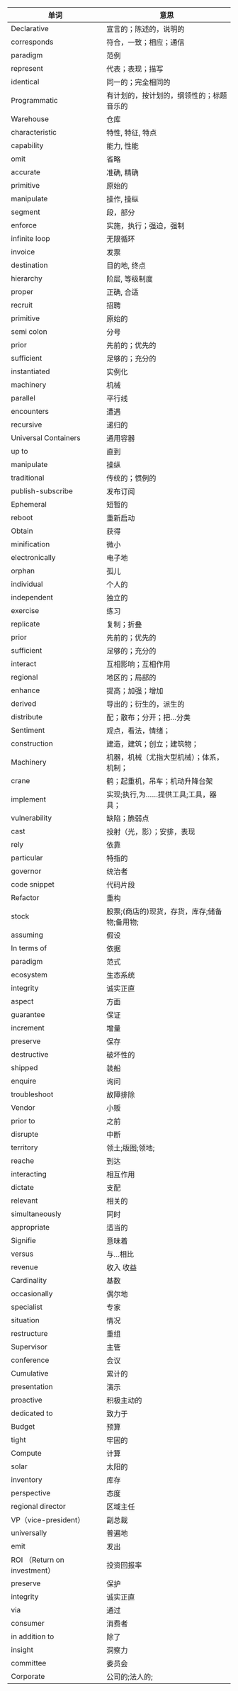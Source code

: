 | 单词                         | 意思                                         |
| ---------------------------- | -------------------------------------------- |
| Declarative                  | 宣言的；陈述的，说明的                       |
| corresponds                  | 符合，一致；相应；通信                       |
| paradigm                     | 范例                                         |
| represent                    | 代表；表现；描写                             |
| identical                    | 同一的；完全相同的                           |
| Programmatic                 | 有计划的，按计划的，纲领性的；标题音乐的     |
| Warehouse                    | 仓库                                         |
| characteristic               | 特性, 特征, 特点                             |
| capability                   | 能力, 性能                                   |
| omit                         | 省略                                         |
| accurate                     | 准确, 精确                                   |
| primitive                    | 原始的                                       |
| manipulate                   | 操作, 操纵                                   |
| segment                      | 段，部分                                     |
| enforce                      | 实施，执行；强迫，强制                       |
| infinite loop                | 无限循环                                     |
| invoice                      | 发票                                         |
| destination                  | 目的地, 终点                                 |
| hierarchy                    | 阶层, 等级制度                               |
| proper                       | 正确, 合适                                   |
| recruit                      | 招聘                                         |
| primitive                    | 原始的                                       |
| semi colon                   | 分号                                         |
| prior                        | 先前的；优先的                               |
| sufficient                   | 足够的；充分的                               |
| instantiated                 | 实例化                                       |
| machinery                    | 机械                                         |
| parallel                     | 平行线                                       |
| encounters                   | 遭遇                                         |
| recursive                    | 递归的                                       |
| Universal Containers         | 通用容器                                     |
| up to                        | 直到                                         |
| manipulate                   | 操纵                                         |
| traditional                  | 传统的；惯例的                               |
| publish-subscribe            | 发布订阅                                     |
| Ephemeral                    | 短暂的                                       |
| reboot                       | 重新启动                                     |
| Obtain                       | 获得                                         |
| minification                 | 微小                                         |
| electronically               | 电子地                                       |
| orphan                       | 孤儿                                         |
| individual                   | 个人的                                       |
| independent                  | 独立的                                       |
| exercise                     | 练习                                         |
| replicate                    | 复制；折叠                                   |
| prior                        | 先前的；优先的                               |
| sufficient                   | 足够的；充分的                               |
| interact                     | 互相影响；互相作用                           |
| regional                     | 地区的；局部的                               |
| enhance                      | 提高；加强；增加                             |
| derived                      | 导出的；衍生的，派生的                       |
| distribute                   | 配；散布；分开；把…分类                      |
| Sentiment                    | 观点，看法，情绪；                           |
| construction                 | 建造，建筑；创立；建筑物；                   |
| Machinery                    | 机器，机械（尤指大型机械）；体系，机制；     |
| crane                        | 鹤；起重机，吊车；机动升降台架               |
| implement                    | 实现;执行,为……提供工具;工具，器具；          |
| vulnerability                | 缺陷；脆弱点                                 |
| cast                         | 投射（光，影）；安排，表现                   |
| rely                         | 依靠                                         |
| particular                   | 特指的                                       |
| governor                     | 统治者                                       |
| code snippet                 | 代码片段                                     |
| Refactor                     | 重构                                         |
| stock                        | 股票;(商店的)现货，存货，库存;储备物;备用物; |
| assuming                     | 假设                                         |
| In terms of                  | 依据                                         |
| paradigm                     | 范式                                         |
| ecosystem                    | 生态系统                                     |
| integrity                    | 诚实正直                                     |
| aspect                       | 方面                                         |
| guarantee                    | 保证                                         |
| increment                    | 增量                                         |
| preserve                     | 保存                                         |
| destructive                  | 破坏性的                                     |
| shipped                      | 装船                                         |
| enquire                      | 询问                                         |
| troubleshoot                 | 故障排除                                     |
| Vendor                       | 小贩                                         |
| prior to                     | 之前                                         |
| disrupte                     | 中断                                         |
| territory                    | 领土;版图;领地;                              |
| reache                       | 到达                                         |
| interacting                  | 相互作用                                     |
| dictate                      | 支配                                         |
| relevant                     | 相关的                                       |
| simultaneously               | 同时                                         |
| appropriate                  | 适当的                                       |
| Signifie                     | 意味着                                       |
| versus                       | 与…相比                                      |
| revenue                      | 收入 收益                                    |
| Cardinality                  | 基数                                         |
| occasionally                 | 偶尔地                                       |
| specialist                   | 专家                                         |
| situation                    | 情况                                         |
| restructure                  | 重组                                         |
| Supervisor                   | 主管                                         |
| conference                   | 会议                                         |
| Cumulative                   | 累计的                                       |
| presentation                 | 演示                                         |
| proactive                    | 积极主动的                                   |
| dedicated to                 | 致力于                                       |
| Budget                       | 预算                                         |
| tight                        | 牢固的                                       |
| Compute                      | 计算                                         |
| solar                        | 太阳的                                       |
| inventory                    | 库存                                         |
| perspective                  | 态度                                         |
| regional director            | 区域主任                                     |
| VP（vice-president）         | 副总裁                                       |
| universally                  | 普遍地                                       |
| emit                         | 发出                                         |
| ROI （Return on investment） | 投资回报率                                   |
| preserve                     | 保护                                         |
| integrity                    | 诚实正直                                     |
| via                          | 通过                                         |
| consumer                     | 消费者                                       |
| in addition to               | 除了                                         |
| insight                      | 洞察力                                       |
| committee                    | 委员会                                       |
| Corporate                    | 公司的;法人的;                               |

